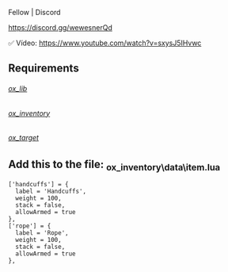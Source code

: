 Fellow | Discord

https://discord.gg/wewesnerQd

✅ Vídeo: https://www.youtube.com/watch?v=sxysJ5IHvwc

## Requirements

###### [ox_lib](https://github.com/overextended/ox_lib)
###### [ox_inventory](https://github.com/overextended/ox_inventory)
###### [ox_target](https://github.com/overextended/ox_target)





## **Add this to the file:** <sub>ox_inventory\data\item.lua</sub>
```
['handcuffs'] = {
  label = 'Handcuffs',
  weight = 100,
  stack = false,
  allowArmed = true
},
['rope'] = {
  label = 'Rope',
  weight = 100,
  stack = false,
  allowArmed = true
},
```
